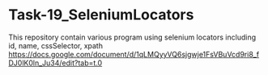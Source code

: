 # Task-19_SeleniumLocators
This repository contain various program using selenium locators including id, name, cssSelector, xpath
<https://docs.google.com/document/d/1qLMQyyVQ6sjgwje1FsVBuVcd9ri8_fDJ0lK0ln_Ju34/edit?tab=t.0>
